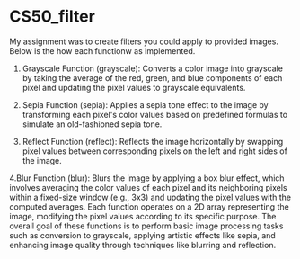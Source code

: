 # CS50_filter

My assignment was to create filters you could apply to provided images. Below is the how each functionw as implemented. 

1. Grayscale Function (grayscale):
Converts a color image into grayscale by taking the average of the red, green, and blue components of each pixel and updating the pixel values to grayscale equivalents.

2. Sepia Function (sepia):
Applies a sepia tone effect to the image by transforming each pixel's color values based on predefined formulas to simulate an old-fashioned sepia tone.

3. Reflect Function (reflect):
Reflects the image horizontally by swapping pixel values between corresponding pixels on the left and right sides of the image.

4.Blur Function (blur):
Blurs the image by applying a box blur effect, which involves averaging the color values of each pixel and its neighboring pixels within a fixed-size window (e.g., 3x3) and updating the pixel values with the computed averages.
Each function operates on a 2D array representing the image, modifying the pixel values according to its specific purpose. The overall goal of these functions is to perform basic image processing tasks such as conversion to grayscale, applying artistic effects like sepia, and enhancing image quality through techniques like blurring and reflection.
